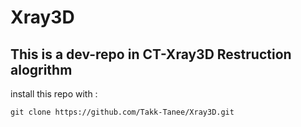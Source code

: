# Xray3D

## This is a dev-repo in CT-Xray3D Restruction alogrithm

install this repo with :
```
git clone https://github.com/Takk-Tanee/Xray3D.git
```
